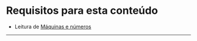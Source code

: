 # Requisitos para esta conteúdo
- Leitura de <a href="https://github.com/FireguiQueen/CC50/blob/main/Week%200%20-%20Scratch/!Ci%C3%AAncia%20da%20computa%C3%A7%C3%A3o%20-%20M%C3%A1quinas%20e%20n%C3%BAmeros.md">Máquinas e números</a> 

________________________________________________

